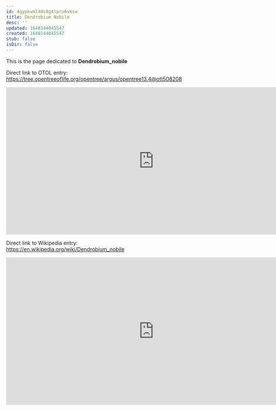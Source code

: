 ```yaml
---
id: 4gypkvml4dc8g4lpru6vksw
title: Dendrobium Nobile
desc: ''
updated: 1648144045547
created: 1648144045547
stub: false
isDir: false
---
```

This is the page dedicated to **Dendrobium_nobile**


Direct link to OTOL entry: https://tree.opentreeoflife.org/opentree/argus/opentree13.4@ott508208



<html>
    <body>
    <iframe src="https://tree.opentreeoflife.org/opentree/argus/opentree13.4@ott508208"
    width="800" height="400" frameborder="0" allowfullscreen> </iframe>
    </body>
</html>
    


Direct link to Wikipedia entry: https://en.wikipedia.org/wiki/Dendrobium_nobile



<html>
    <body>
    <iframe src="https://en.wikipedia.org/wiki/Dendrobium_nobile"
    width="800" height="400" frameborder="0" allowfullscreen> </iframe>
    </body>
</html>
    

